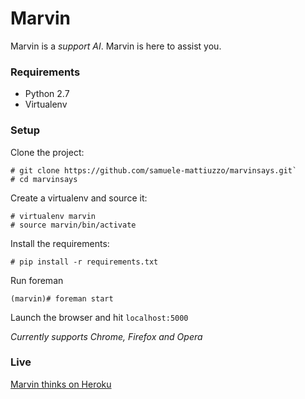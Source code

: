 # Marvin

Marvin is a *support AI*. Marvin is here to assist you.

### Requirements

* Python 2.7
* Virtualenv

### Setup

Clone the project:
```
# git clone https://github.com/samuele-mattiuzzo/marvinsays.git`
# cd marvinsays
```

Create a virtualenv and source it:
```
# virtualenv marvin
# source marvin/bin/activate
```

Install the requirements:
```
# pip install -r requirements.txt
```

Run foreman
```
(marvin)# foreman start
```

Launch the browser and hit `localhost:5000`

*Currently supports Chrome, Firefox and Opera*

### Live

[Marvin thinks on Heroku](http://marvinthinks.herokuapp.com)